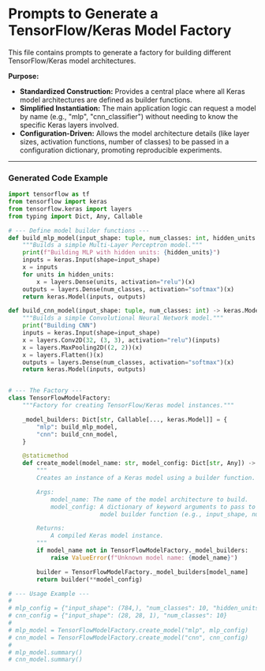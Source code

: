 # Prompts to Generate a TensorFlow/Keras Model Factory

This file contains prompts to generate a factory for building different TensorFlow/Keras model architectures.

**Purpose:**
- **Standardized Construction:** Provides a central place where all Keras model architectures are defined as builder functions.
- **Simplified Instantiation:** The main application logic can request a model by name (e.g., "mlp", "cnn_classifier") without needing to know the specific Keras layers involved.
- **Configuration-Driven:** Allows the model architecture details (like layer sizes, activation functions, number of classes) to be passed in a configuration dictionary, promoting reproducible experiments.

---

### Generated Code Example

```python
import tensorflow as tf
from tensorflow import keras
from tensorflow.keras import layers
from typing import Dict, Any, Callable

# --- Define model builder functions ---
def build_mlp_model(input_shape: tuple, num_classes: int, hidden_units: list = [128, 128]) -> keras.Model:
    """Builds a simple Multi-Layer Perceptron model."""
    print(f"Building MLP with hidden units: {hidden_units}")
    inputs = keras.Input(shape=input_shape)
    x = inputs
    for units in hidden_units:
        x = layers.Dense(units, activation="relu")(x)
    outputs = layers.Dense(num_classes, activation="softmax")(x)
    return keras.Model(inputs, outputs)

def build_cnn_model(input_shape: tuple, num_classes: int) -> keras.Model:
    """Builds a simple Convolutional Neural Network model."""
    print("Building CNN")
    inputs = keras.Input(shape=input_shape)
    x = layers.Conv2D(32, (3, 3), activation="relu")(inputs)
    x = layers.MaxPooling2D((2, 2))(x)
    x = layers.Flatten()(x)
    outputs = layers.Dense(num_classes, activation="softmax")(x)
    return keras.Model(inputs, outputs)


# --- The Factory ---
class TensorFlowModelFactory:
    """Factory for creating TensorFlow/Keras model instances."""

    _model_builders: Dict[str, Callable[..., keras.Model]] = {
        "mlp": build_mlp_model,
        "cnn": build_cnn_model,
    }

    @staticmethod
    def create_model(model_name: str, model_config: Dict[str, Any]) -> keras.Model:
        """
        Creates an instance of a Keras model using a builder function.

        Args:
            model_name: The name of the model architecture to build.
            model_config: A dictionary of keyword arguments to pass to the
                          model builder function (e.g., input_shape, num_classes).

        Returns:
            A compiled Keras model instance.
        """
        if model_name not in TensorFlowModelFactory._model_builders:
            raise ValueError(f"Unknown model name: {model_name}")

        builder = TensorFlowModelFactory._model_builders[model_name]
        return builder(**model_config)

# --- Usage Example ---
#
# mlp_config = {"input_shape": (784,), "num_classes": 10, "hidden_units": [256, 256]}
# cnn_config = {"input_shape": (28, 28, 1), "num_classes": 10}
#
# mlp_model = TensorFlowModelFactory.create_model("mlp", mlp_config)
# cnn_model = TensorFlowModelFactory.create_model("cnn", cnn_config)
#
# mlp_model.summary()
# cnn_model.summary()
```